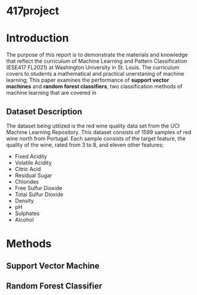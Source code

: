 # 417project

# Introduction
The purpose of this report is to demonstrate the materials and knowledge that reflect the curriculum of Machine Learning and Pattern Classification (ESE417 FL2021) at Washington University in St. Louis. The curriculum covers to students a mathematical and practical unerstaning of machine learning; This paper examines the performance of **support vector machines** and **random forest classifiers**, two classification methods of machine learning that are covered in 
## Dataset Description
The dataset being utilized is the red wine quality data set from the UCI Machine Learning Repository. This dataset consists of 1599 samples of red wine north from Portugal. 
Each sample consists of the target feature, the quality of the wine, rated from 3 to 8, and eleven other features;
<ul>
  <li>Fixed Acidity</li>
  <li>Volatile Acidity</li>
  <li>Citric Acid</li>
  <li>Residual Sugar</li>
  <li/>Chlorides</li>
  <li>Free Sulfur Dioxide</li>
  <li>Total Sulfur Dioxide</li>
  <li>Density</li>
  <li>pH</li>
  <li>Sulphates</li>
  <li>Alcohol</li>
</ul>

# Methods
## Support Vector Machine
## Random Forest Classifier

